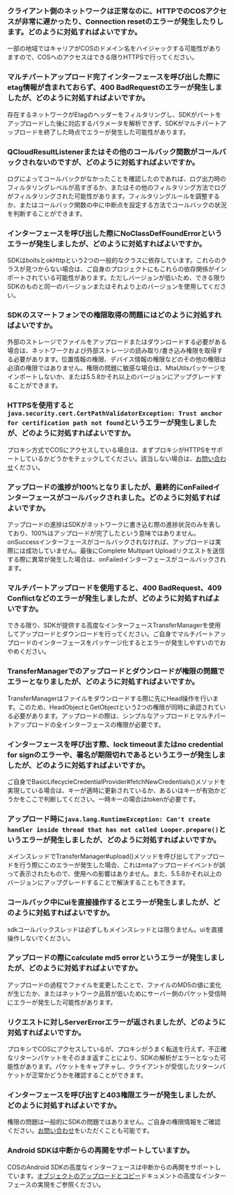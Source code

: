 ### クライアント側のネットワークは正常なのに、HTTPでのCOSアクセスが非常に遅かったり、Connection resetのエラーが発生したりします。どのように対処すればよいですか。
一部の地域ではキャリアがCOSのドメイン名をハイジャックする可能性がありますので、COSへのアクセスはできる限りHTTPSで行ってください。

### マルチパートアップロード完了インターフェースを呼び出した際にetag情報が含まれておらず、400 BadRequestのエラーが発生しましたが、どのように対処すればよいですか。
存在するネットワークがEtagのヘッダーをフィルタリングし、SDKがパートをアップロードした後に対応するパラメータを解析できず、SDKがマルチパートアップロードを終了した時点でエラーが発生した可能性があります。

### QCloudResultListenerまたはその他のコールバック関数がコールバックされないのですが、どのように対処すればよいですか。
ログによってコールバックがなかったことを確認したのであれば、ログ出力時のフィルタリングレベルが高すぎるか、またはその他のフィルタリング方法でログがフィルタリングされた可能性があります。フィルタリングルールを調整するか、またはコールバック関数の中に中断点を設定する方法でコールバックの状況を判断することができます。

### インターフェースを呼び出した際にNoClassDefFoundErrorというエラーが発生しましたが、どのように対処すればよいですか。
SDKはboltsとokHttpという2つの一般的なクラスに依存しています。これらのクラスが見つからない場合は、ご自身のプロジェクトにもこれらの依存関係がインポートされている可能性があります。ただしバージョンが低いため、できる限りSDKのものと同一のバージョンまたはそれより上のバージョンを使用してください。

### SDKのスマートフォンでの権限取得の問題にはどのように対処すればよいですか。
外部のストレージでファイルをアップロードまたはダウンロードする必要がある場合は、ネットワークおよび外部ストレージの読み取り/書き込み権限を取得する必要があります。位置情報の権限、デバイス情報の権限などのその他の権限は必須の権限ではありません。権限の問題に敏感な場合は、MtaUtilsパッケージをインポートしないか、または5.5.8かそれ以上のバージョンにアップグレードすることができます。

### HTTPSを使用すると`java.security.cert.CertPathValidatorException: Trust anchor for certification path not found`というエラーが発生しましたが、どのように対処すればよいですか。
プロキシ方式でCOSにアクセスしている場合は、まずプロキシがHTTPSをサポートしているかどうかをチェックしてください。該当しない場合は、[お問い合わせ](https://intl.cloud.tencent.com/contact-sales)ください。

### アップロードの進捗が100%となりましたが、最終的にonFailedインターフェースがコールバックされました。どのように対処すればよいですか。
アップロードの進捗はSDKがネットワークに書き込む際の進捗状況のみを表しており、100%はアップロードが完了したという意味ではありません。onSuccessインターフェースがコールバックされなければ、アップロードは実際には成功していません。最後にComplete Multipart Uploadリクエストを送信する際に異常が発生した場合は、onFailedインターフェースがコールバックされます。

### マルチパートアップロードを使用すると、400 BadRequest、409 Conflictなどのエラーが発生しましたが、どのように対処すればよいですか。
できる限り、SDKが提供する高度なインターフェースTransferManagerを使用してアップロードとダウンロードを行ってください。ご自身でマルチパートアップロードのインターフェースをパッケージ化するとエラーが発生しやすいのでおやめください。

### TransferManagerでのアップロードとダウンロードが権限の問題でエラーとなりましたが、どのように対処すればよいですか。
TransferManagerはファイルをダウンロードする際に先にHead操作を行います。このため、HeadObjectとGetObjectという2つの権限が同時に承認されている必要があります。アップロードの際は、シンプルなアップロードとマルチパートアップロードの全インターフェースの権限が必要です。

### インターフェースを呼び出す際、lock timeoutまたはno credential for signのエラーや、署名が期限切れであるというエラーが発生しましたが、どのように対処すればよいですか。
ご自身でBasicLifecycleCredentialProvider#fetchNewCredentials()メソッドを実現している場合は、キーが適時に更新されているか、あるいはキーが有効かどうかをここで判断してください。一時キーの場合はtokenが必要です。

### アップロード時に`java.lang.RuntimeException: Can't create handler inside thread that has not called Looper.prepare()`というエラーが発生しましたが、どのように対処すればよいですか。
メインスレッドでTransferManager#upload()メソッドを呼び出してアップロードを行う際にこのエラーが発生した場合、これはmtaアップロードイベントが誤って表示されたもので、使用への影響はありません。また、5.5.8かそれ以上のバージョンにアップグレードすることで解決することもできます。

### コールバック中にuiを直接操作するとエラーが発生しましたが、どのように対処すればよいですか。
sdkコールバックスレッドは必ずしもメインスレッドとは限りません。uiを直接操作しないでください。

### アップロードの際にcalculate md5 errorというエラーが発生しましたが、どのように対処すればよいですか。
アップロードの過程でファイルを変更したことで、ファイルのMD5の値に変化が生じたか、またはネットワーク品質が低いためにサーバー側のパケット受信時にエラーが発生した可能性があります。

### リクエストに対しServerErrorエラーが返されましたが、どのように対処すればよいですか。
プロキシでCOSにアクセスしているが、プロキシがうまく転送を行えず、不正確なリターンパケットをそのまま返すことにより、SDKの解析がエラーとなった可能性があります。パケットをキャプチャし、クライアントが受信したリターンパケットが正常かどうかを確認することができます。

### インターフェースを呼び出すと403権限エラーが発生しましたが、どのように対処すればよいですか。
権限の問題は一般的にSDKの問題ではありません。ご自身の権限情報をご確認ください。[お問い合わせ](https://intl.cloud.tencent.com/contact-sales)をいただくことも可能です。


### Android SDKは中断からの再開をサポートしていますか。

COSのAndroid SDKの高度なインターフェースは中断からの再開をサポートしています。[オブジェクトのアップロードとコピー](https://intl.cloud.tencent.com/document/product/436/37674)ドキュメントの高度なインターフェースの実現をご参照ください。



